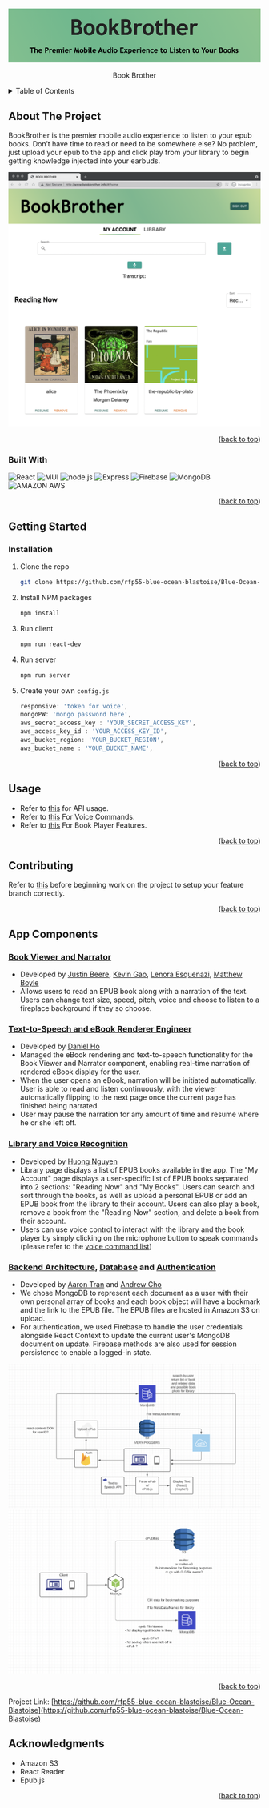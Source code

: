 <div id="top"></div>


<!-- PROJECT LOGO -->
<br />
<div align="center">

  ![book]

  <p align="center">
    Book Brother
    <br />
  </p>
</div>


<!-- TABLE OF CONTENTS -->
<details>
  <summary>Table of Contents</summary>
  <ol>
    <li>
      <a href="#about-the-project">About The Project</a>
      <ul>
        <li><a href="#built-with">Built With</a></li>
      </ul>
    </li>
    <li>
      <a href="#getting-started">Getting Started</a>
      <ul>
        <li><a href="#installation">Installation</a></li>
      </ul>
    </li>
    <li><a href="#usage">Usage</a></li>
    <li><a href="#contributing">Contributing</a></li>
    <li><a href="#App Components">App Components</a></li>
    <li><a href="#acknowledgments">Acknowledgments</a></li>
  </ol>
</details>



<!-- ABOUT THE PROJECT -->
## About The Project

BookBrother is the premier mobile audio experience to listen to your epub books. Don’t have time to read or need to be somewhere else? No problem, just upload your epub to the app and click play from your library to begin getting knowledge injected into your earbuds.

![readingNow]

<p align="right">(<a href="#top">back to top</a>)</p>


### Built With

![React](https://img.shields.io/badge/React-20232A?style=for-the-badge&logo=react&logoColor=61DAFB)
![MUI](https://img.shields.io/badge/Material--UI-0081CB?style=for-the-badge&logo=material-ui&logoColor=white)
![node.js](https://img.shields.io/badge/Node.js-20232A?style=for-the-badge&logo=nodedotjs&logoColor=green)
![Express](https://img.shields.io/badge/-Express-20232A?style=for-the-badge&logo=express&logoColor=yellow)
![Firebase](https://img.shields.io/badge/firebase-ffca28?style=for-the-badge&logo=firebase&logoColor=black)
![MongoDB](https://img.shields.io/badge/MongoDB-white?style=for-the-badge&logo=mongodb&logoColor=4EA94B)
![AMAZON AWS](https://img.shields.io/badge/Amazon_AWS-232F3E?style=for-the-badge&logo=amazon-aws&logoColor=white)

<p align="right">(<a href="#top">back to top</a>)</p>


<!-- GETTING STARTED -->
## Getting Started


### Installation

1. Clone the repo
   ```sh
   git clone https://github.com/rfp55-blue-ocean-blastoise/Blue-Ocean-Blastoise.git
   ```
2. Install NPM packages
   ```sh
   npm install
   ```
3. Run client
   ```sh
   npm run react-dev
   ```
4. Run server
   ```sh
   npm run server
   ```
5. Create your own `config.js`
   ```js
   responsive: 'token for voice',
   mongoPW: 'mongo password here',
   aws_secret_access_key : 'YOUR_SECRET_ACCESS_KEY',
   aws_access_key_id : 'YOUR_ACCESS_KEY_ID',
   aws_bucket_region: 'YOUR_BUCKET_REGION',
   aws_bucket_name : 'YOUR_BUCKET_NAME',
   ```

<p align="right">(<a href="#top">back to top</a>)</p>

## Usage

* Refer to [this](https://github.com/rfp55-blue-ocean-blastoise/Blue-Ocean-Blastoise/blob/s3/API.md) for API usage.
* Refer to [this](https://github.com/rfp55-blue-ocean-blastoise/Blue-Ocean-Blastoise/blob/main/Voice-Control.md) For Voice Commands.
* Refer to [this](https://github.com/rfp55-blue-ocean-blastoise/Blue-Ocean-Blastoise/blob/main/Book-Viewer.md) For Book Player Features.

<p align="right">(<a href="#top">back to top</a>)</p>


## Contributing

Refer to [this](https://github.com/rfp55-blue-ocean-blastoise/Blue-Ocean-Blastoise/blob/main/CONTRIBUTE.md) before beginning work on the project to setup your feature branch correctly.

<p align="right">(<a href="#top">back to top</a>)</p>


## App Components


### [Book Viewer and Narrator](client/components/player)

- Developed by [Justin Beere](https://www.linkedin.com/in/justin-beere/), [Kevin Gao](https://www.linkedin.com/in/kevinzhugao/), [Lenora Esquenazi](https://www.linkedin.com/in/lenora-esquenazi/), [Matthew Boyle](https://www.linkedin.com/in/matthewboyle1989/)
- Allows users to read an EPUB book along with a narration of the text. Users can change text size, speed, pitch, voice and choose to listen to a fireplace background if they so choose.

### [Text-to-Speech and eBook Renderer Engineer](client/components/player)

- Developed by [Daniel Ho](https://www.linkedin.com/in/dho1994/)
- Managed the eBook rendering and text-to-speech functionality for the Book Viewer and Narrator component, enabling real-time narration of rendered eBook display for the user.
- When the user opens an eBook, narration will be initiated automatically. User is able to read and listen continuously, with the viewer automatically flipping to the next page once the current page has finished being narrated.
- User may pause the narration for any amount of time and resume where he or she left off.

### [Library and Voice Recognition](client/components/library)

- Developed by [Huong Nguyen](https://www.linkedin.com/in/huong-tran-nguyen/)
- Library page displays a list of EPUB books available in the app. The "My Account" page displays a user-specific list of EPUB books separated into 2 sections: "Reading Now" and "My Books". Users can search and sort through the books, as well as upload a personal EPUB or add an EPUB book from the library to their account. Users can also play a book, remove a book from the "Reading Now" section, and delete a book from their account.
- Users can use voice control to interact with the library and the book player by simply clicking on the microphone button to speak commands (please refer to the [voice command list](https://github.com/rfp55-blue-ocean-blastoise/Blue-Ocean-Blastoise/blob/main/Voice-Control.md))

### [Backend Architecture](server), [Database](database) and [Authentication](client/components)

- Developed by [Aaron Tran](https://www.linkedin.com/in/aaronltran/) and [Andrew Cho](https://www.linkedin.com/in/andrewgunncho/)
- We chose MongoDB to represent each document as a user with their own personal array of books and each book object will have a bookmark and the link to the EPUB file. The EPUB files are hosted in Amazon S3 on upload.
- For authentication, we used Firebase to handle the  user credentials alongside React Context to update the current user's MongoDB document on update. Firebase methods are also used for session persistence to enable a logged-in state.

![Design]
![CSD]

<p align="right">(<a href="#top">back to top</a>)</p>


Project Link: [https://github.com/rfp55-blue-ocean-blastoise/Blue-Ocean-Blastoise](https://github.com/rfp55-blue-ocean-blastoise/Blue-Ocean-Blastoise)

## Acknowledgments

* Amazon S3
* React Reader
* Epub.js

<p align="right">(<a href="#top">back to top</a>)</p>



<!-- Images -->

[book]: images/title.png
[readingNow]: images/BookBrotherReadingNow.png
[Design]: images/BookBrotherDesignStructure.png
[CSD]: images/BookBrotherClientServerDatabase.png
